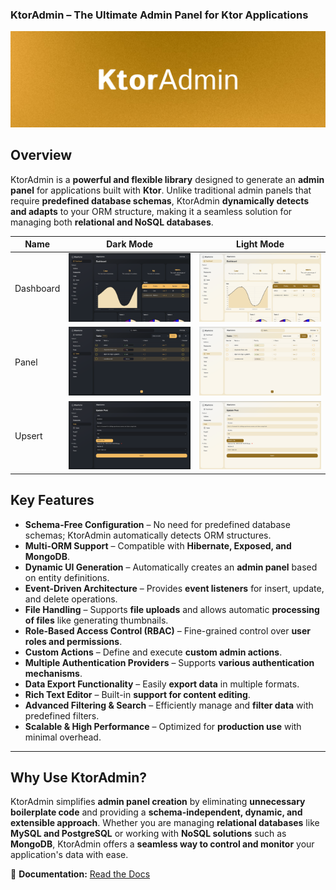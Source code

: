 ### **KtorAdmin – The Ultimate Admin Panel for Ktor Applications**

![KtorAdmin Banner](/art/banner.jpg)

## **Overview**

KtorAdmin is a **powerful and flexible library** designed to generate an **admin panel** for applications built with **Ktor**. Unlike traditional admin panels that require **predefined database schemas**, KtorAdmin **dynamically detects and adapts** to your ORM structure, making it a seamless solution for managing both **relational and NoSQL databases**.

| Name      | Dark Mode                        | Light Mode                         |
|-----------|----------------------------------|------------------------------------|
| Dashboard | ![Dark](/art/dark_dahsobard.png) | ![Light](/art/light_dahsobard.png) |
| Panel     | ![Dark](/art/panel_dark.png)     | ![Light](/art/panel_light.png)     |
| Upsert    | ![Dark](/art/upsert_dark.png)    | ![Light](/art/upsert_light.png)    |

## **Key Features**

- **Schema-Free Configuration** – No need for predefined database schemas; KtorAdmin automatically detects ORM structures.
- **Multi-ORM Support** – Compatible with **Hibernate, Exposed, and MongoDB**.
- **Dynamic UI Generation** – Automatically creates an **admin panel** based on entity definitions.
- **Event-Driven Architecture** – Provides **event listeners** for insert, update, and delete operations.
- **File Handling** – Supports **file uploads** and allows automatic **processing of files** like generating thumbnails.
- **Role-Based Access Control (RBAC)** – Fine-grained control over **user roles and permissions**.
- **Custom Actions** – Define and execute **custom admin actions**.
- **Multiple Authentication Providers** – Supports **various authentication mechanisms**.
- **Data Export Functionality** – Easily **export data** in multiple formats.
- **Rich Text Editor** – Built-in **support for content editing**.
- **Advanced Filtering & Search** – Efficiently manage and **filter data** with predefined filters.
- **Scalable & High Performance** – Optimized for **production use** with minimal overhead.

---

## **Why Use KtorAdmin?**

KtorAdmin simplifies **admin panel creation** by eliminating **unnecessary boilerplate code** and providing a **schema-independent, dynamic, and extensible approach**. Whether you are managing **relational databases** like **MySQL and PostgreSQL** or working with **NoSQL solutions** such as **MongoDB**, KtorAdmin offers a **seamless way to control and monitor** your application's data with ease.

📖 **Documentation:** [Read the Docs](https://amirreza-gholami.gitbook.io/ktor-admin)